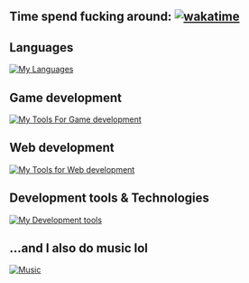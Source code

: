 ## Time spend fucking around: [![wakatime](https://wakatime.com/badge/user/018d8a75-ed46-4bd7-9f72-197e87f38c18.svg)](https://wakatime.com/@018d8a75-ed46-4bd7-9f72-197e87f38c18)

## Languages

[![My Languages](https://skillicons.dev/icons?i=html,css,sass,js,cs,java,swift,kotlin,python)](https://skillicons.dev)

## Game development

[![My Tools For Game development](https://skillicons.dev/icons?i=unity,blender,visualstudio)](https://skillicons.dev)

## Web development

[![My Tools for Web development](https://skillicons.dev/icons?i=react,vite,nodejs,rabbitmq,bootstrap,mysql,netlify)](https://skillicons.dev)

## Development tools & Technologies

[![My Development tools](https://skillicons.dev/icons?i=figma,vscode,idea,git,codepen,maven,gradle,linux)](https://skillicons.dev)

## ...and I also do music lol

[![Music](https://skillicons.dev/icons?i=ableton)](https://skillicons.dev)
